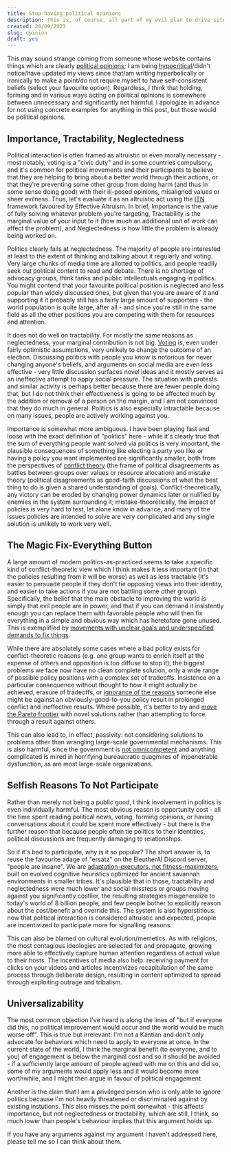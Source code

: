 ```yaml
---
title: Stop having political opinions
description: This is, of course, all part of my evil plan to drive site activity through systematically generating (meta)political outrage.
created: 24/09/2023
slug: opinion
draft: yes
---
```

This may sound strange coming from someone whose website contains things which are clearly [political opinions](/osbill/); I am being [hypocritical](https://www.overcomingbias.com/p/homo-hipocritushtml)/didn't notice/have updated my views since that/am writing hyperbolically or ironically to make a point/do not require myself to have self-consistent beliefs (select your favourite option). Regardless, I think that holding, forming and in various ways acting on political opinions is somewhere between unnecessary and significantly net harmful. I apologize in advance for not using concrete examples for anything in this post, but those would be political opinions.

## Importance, Tractability, Neglectedness

Political interaction is often framed as altruistic or even morally necessary - most notably, voting is a "civic duty" and in some countries compulsory, and it's common for political movements and their participants to believe that they are helping to bring about a better world through their actions, or that they're preventing some other group from doing harm (and thus in some sense doing good) with their ill-posed opinions, misaligned values or sheer evilness. Thus, let's evaluate it as an altruistic act using the [ITN](https://forum.effectivealtruism.org/topics/itn-framework) framework favoured by Effective Altruism. In brief, Importance is the value of fully solving whatever problem you're targeting, Tractability is the marginal value of your input to it (how much an additional unit of work can affect the problem), and Neglectedness is how little the problem is already being worked on.

Politics clearly fails at neglectedness. The majority of people are interested at least to the extent of thinking and talking about it regularly and voting. Very large chunks of media time are allotted to politics, and people readily seek out political content to read and debate. There is no shortage of advocacy groups, think tanks and public intellectuals engaging in politics. You might contend that your favourite political position is neglected and less popular than widely discussed ones, but given that you are aware of it and supporting it it probably still has a fairly large amount of supporters - the world population is quite large, after all - and since you're still in the same field as all the other positions you are competing with them for resources and attention.

It does not do well on tractability. For mostly the same reasons as neglectedness, your marginal contribution is not big. [Voting](https://putanumonit.com/2015/12/30/010-voting/) is, even under fairly optimistic assumptions, very unlikely to change the outcome of an election. Discussing politics with people you know is notorious for never changing anyone's beliefs, and arguments on social media are even less effective - very little discussion surfaces novel ideas and it mostly serves as an ineffective attempt to apply social pressure. The situation with protests and similar activity is perhaps better because there are fewer people doing that, but I do not think their effectiveness is going to be affected much by the addition or removal of a person on the margin, and I am not convinced that they do much in general. Politics is also especially intractable because on many issues, people are actively working against you.

Importance is somewhat more ambiguous. I have been playing fast and loose with the exact definition of "politics" here - while it's clearly true that the sum of everything people want solved via politics is very important, the plausible consequences of something like electing a party you like or having a policy you want implemented are significantly smaller, both from the perspectives of [conflict theory](https://slatestarcodex.com/2018/01/24/conflict-vs-mistake/) (the frame of political disagreements as battles between groups over values or resource allocation) and mistake theory (political disagreements as good-faith discussions of what the best thing to do is given a shared understanding of goals). Conflict-theoretically, any victory can be eroded by changing power dynamics later or nulified by enemies in the system surrounding it; mistake-theoretically, the impact of policies is very hard to test, let alone know in advance, and many of the issues policies are intended to solve are very complicated and any single solution is unlikely to work very well.

## The Magic Fix-Everything Button

A large amount of modern politics-as-practiced seems to take a specific kind of conflict-theoretic view which I think makes it less important (in that the policies resulting from it will be worse) as well as less tractable (it's easier to persuade people if they don't tie opposing views into their identity, and easier to take actions if you are not battling some other group). Specifically, the belief that the main obstacle to improving the world is simply that evil people are in power, and that if you can demand it insistently enough you can replace them with favorable people who will then fix everything in a simple and obvious way which has heretofore gone unused. This is exemplified by [movements with unclear goals and underspecified demands to fix things](https://www.astralcodexten.com/p/book-review-the-revolt-of-the-public).

While there are absolutely some cases where a bad policy exists for conflict-theoretic reasons (e.g. one group wants to enrich itself at the expense of others and opposition is too diffuse to stop it), the biggest problems we face now have no clean complete solution, only a wide range of possible policy positions with a complex set of tradeoffs. Insistence on a particular consequence without thought to how it might actually be achieved, erasure of tradeoffs, or [ignorance of the reasons](https://en.wiktionary.org/wiki/Chesterton%27s_fence) someone else might be against an obviously-good-to-you policy result in prolonged conflict and ineffective results. Where possible, it's better to try and [move the Pareto frontier](https://www.overcomingbias.com/p/policy_tugowarhtml) with novel solutions rather than attempting to force through a result against others.

This can also lead to, in effect, passivity: not considering solutions to problems other than wrangling large-scale governmental mechanisms. This is also harmful, since the government is [not omnicompetent](https://www.theonion.com/smart-qualified-people-behind-the-scenes-keeping-ameri-1819571706) and anything complicated is mired in horrifying bureaucratic quagmires of impenetrable dysfunction, as are most large-scale organizations.

## Selfish Reasons To Not Participate

Rather than merely not being a public good, I think involvement in politics is even individually harmful. The most obvious reason is opportunity cost - all the time spent reading political news, voting, forming opinions, or having conversations about it could be spent more effectively - but there is the further reason that because people often tie politics to their identities, political discussions are frequently damaging to relationships.

So if it's bad to participate, why is it so popular? The short answer is, to reuse the favourite adage of "ersatz" on the EleutherAI Discord server, "people are insane". We are [adaptation-executors, not fitness-maximizers](https://www.lesswrong.com/posts/XPErvb8m9FapXCjhA/adaptation-executers-not-fitness-maximizers), built on evolved cognitive heuristics optimized for ancient savannah environments in smaller tribes. It's plausible that in those, tractability and neglectedness were much lower and social missteps or groups moving against you significantly costlier, the resulting strategies misgeneralize to today's world of 8 billion people, and few people bother to explicitly reason about the cost/benefit and override this. The system is also hyperstitious: now that political interaction is considered altruistic and expected, people are incentivized to participate more for signalling reasons.

This can also be blamed on cultural evolution/memetics. As with religions, the most contagious ideologies are selected for and propagate, growing more able to effectively capture human attention regardless of actual value to their hosts. The incentives of media also help: receiving payment for clicks on your videos and articles incentivizes recapitulation of the same process through deliberate design, resulting in content optimized to spread through exploiting outrage and tribalism.

## Universalizability

The most common objection I've heard is along the lines of "but if everyone did this, no political improvement would occur and the world would be much worse off". This is true but irrelevant: I'm not a Kantian and don't only advocate for behaviors which need to apply to everyone at once. In the current state of the world, I think the marginal benefit (to everyone, and to you) of engagement is below the marginal cost and so it should be avoided - if a sufficiently large amount of people agreed with me on this and did so, some of my arguments would apply less and it would become more worthwhile, and I might then argue in favour of political engagement.

Another is the claim that I am a privileged person who is only able to ignore politics because I'm not heavily threatened or discriminated against by existing instutions. This also misses the point somewhat - this affects importance, but not neglectedness or tractability, which are still, I think, so much lower than people's behaviour implies that this argument holds up.

If you have any arguments against my argument I haven't addressed here, please tell me so I can think about them.